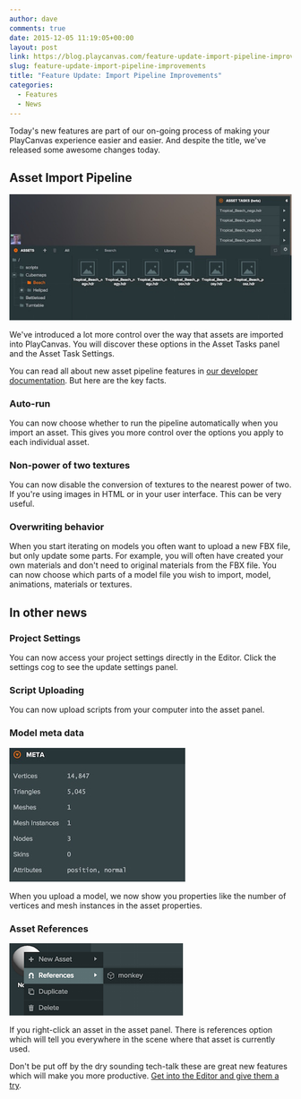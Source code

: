 ```yaml
---
author: dave
comments: true
date: 2015-12-05 11:19:05+00:00
layout: post
link: https://blog.playcanvas.com/feature-update-import-pipeline-improvements/
slug: feature-update-import-pipeline-improvements
title: "Feature Update: Import Pipeline Improvements"
categories:
  - Features
  - News
---
```


Today's new features are part of our on-going process of making your PlayCanvas experience easier and easier. And despite the title, we've released some awesome changes today.

## Asset Import Pipeline

[![Asset Tasks](/assets/media/editor-asset-tasks.jpg)](/assets/media/editor-asset-tasks.jpg)

We've introduced a lot more control over the way that assets are imported into PlayCanvas. You will discover these options in the Asset Tasks panel and the Asset Task Settings.

You can read all about new asset pipeline features in [our developer documentation](https://developer.playcanvas.com/en/user-manual/assets/import-pipeline/). But here are the key facts.

### Auto-run

You can now choose whether to run the pipeline automatically when you import an asset. This gives you more control over the options you apply to each individual asset.

### Non-power of two textures

You can now disable the conversion of textures to the nearest power of two. If you're using images in HTML or in your user interface. This can be very useful.

### Overwriting behavior

When you start iterating on models you often want to upload a new FBX file, but only update some parts. For example, you will often have created your own materials and don't need to original materials from the FBX file. You can now choose which parts of a model file you wish to import, model, animations, materials or textures.

## In other news

### Project Settings

You can now access your project settings directly in the Editor. Click the settings cog to see the update settings panel.

### Script Uploading

You can now upload scripts from your computer into the asset panel.

### Model meta data

[![Model Meta](/assets/media/model-meta.jpg)](/assets/media/model-meta.jpg)

When you upload a model, we now show you properties like the number of vertices and mesh instances in the asset properties.

### Asset References

[![Asset References](/assets/media/editor-asset-references.png)](/assets/media/editor-asset-references.png)

If you right-click an asset in the asset panel. There is references option which will tell you everywhere in the scene where that asset is currently used.

Don't be put off by the dry sounding tech-talk these are great new features which will make you more productive. [Get into the Editor and give them a try](https://playcanvas.com/).
